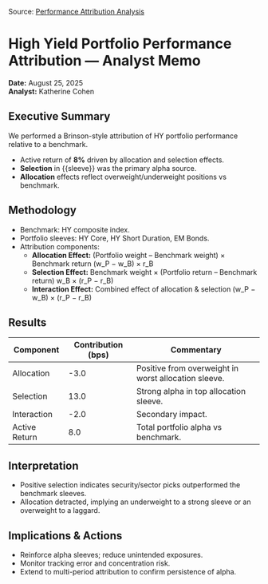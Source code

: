 Source: [Performance Attribution Analysis](https://github.com/katcohen/fixed-income-risk-portfolio/blob/main/python/src/performance_attrib.py)

# High Yield Portfolio Performance Attribution — Analyst Memo  

**Date:** August 25, 2025  
**Analyst:** Katherine Cohen  

## Executive Summary  
We performed a Brinson-style attribution of HY portfolio performance relative to a benchmark.  
- Active return of **8%** driven by allocation and selection effects.  
- **Selection** in {{sleeve}} was the primary alpha source.  
- **Allocation** effects reflect overweight/underweight positions vs benchmark.  

## Methodology  
- Benchmark: HY composite index.  
- Portfolio sleeves: HY Core, HY Short Duration, EM Bonds.  
- Attribution components:  
  - **Allocation Effect:** (Portfolio weight – Benchmark weight) × Benchmark return (w_P − w_B) × r_B 
  - **Selection Effect:** Benchmark weight × (Portfolio return – Benchmark return)  w_B × (r_P − r_B)
  - **Interaction Effect:** Combined effect of allocation & selection (w_P − w_B) × (r_P − r_B)

## Results  
| Component     | Contribution (bps) | Commentary |  
|---------------|---------------------|------------|  
| Allocation    | -3.0 | Positive from overweight in worst allocation sleeve. |  
| Selection     | 13.0 | Strong alpha in top allocation sleeve. |  
| Interaction   | -2.0 | Secondary impact. |  
| Active Return |  8.0 | Total portfolio alpha vs benchmark. |  

## Interpretation  
- Positive selection indicates security/sector picks outperformed the benchmark sleeves.
- Allocation detracted, implying an underweight to a strong sleeve or an overweight to a laggard. 

## Implications & Actions  
- Reinforce alpha sleeves; reduce unintended exposures.  
- Monitor tracking error and concentration risk.  
- Extend to multi-period attribution to confirm persistence of alpha.
